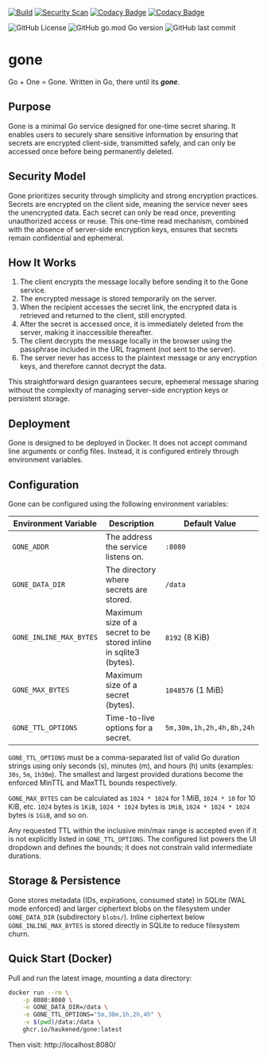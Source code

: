 [![Build](https://github.com/haukened/gone/actions/workflows/build.yaml/badge.svg)](https://github.com/haukened/gone/actions/workflows/build.yaml)
[![Security Scan](https://github.com/haukened/gone/actions/workflows/sec.yaml/badge.svg)](https://github.com/haukened/gone/actions/workflows/sec.yaml)
[![Codacy Badge](https://app.codacy.com/project/badge/Grade/f632a2010c7748199f7c2cb8317feffa)](https://app.codacy.com/gh/haukened/gone/dashboard?utm_source=gh&utm_medium=referral&utm_content=&utm_campaign=Badge_grade)
[![Codacy Badge](https://app.codacy.com/project/badge/Coverage/f632a2010c7748199f7c2cb8317feffa)](https://app.codacy.com/gh/haukened/gone/dashboard?utm_source=gh&utm_medium=referral&utm_content=&utm_campaign=Badge_coverage)

![GitHub License](https://img.shields.io/github/license/haukened/gone)
![GitHub go.mod Go version](https://img.shields.io/github/go-mod/go-version/haukened/gone)
![GitHub last commit](https://img.shields.io/github/last-commit/haukened/gone)


# gone

Go + One = Gone.  Written in Go, there until its __*gone*__.

## Purpose
Gone is a minimal Go service designed for one-time secret sharing. It enables users to securely share sensitive information by ensuring that secrets are encrypted client-side, transmitted safely, and can only be accessed once before being permanently deleted.

## Security Model
Gone prioritizes security through simplicity and strong encryption practices. Secrets are encrypted on the client side, meaning the service never sees the unencrypted data. Each secret can only be read once, preventing unauthorized access or reuse. This one-time read mechanism, combined with the absence of server-side encryption keys, ensures that secrets remain confidential and ephemeral.

## How It Works
1. The client encrypts the message locally before sending it to the Gone service.
2. The encrypted message is stored temporarily on the server.
3. When the recipient accesses the secret link, the encrypted data is retrieved and returned to the client, still encrypted.
4. After the secret is accessed once, it is immediately deleted from the server, making it inaccessible thereafter.
5. The client decrypts the message locally in the browser using the passphrase included in the URL fragment (not sent to the server).
6. The server never has access to the plaintext message or any encryption keys, and therefore cannot decrypt the data.

This straightforward design guarantees secure, ephemeral message sharing without the complexity of managing server-side encryption keys or persistent storage.

## Deployment
Gone is designed to be deployed in Docker. It does not accept command line arguments or config files. Instead, it is configured entirely through environment variables.

## Configuration
Gone can be configured using the following environment variables:

| Environment Variable    | Description                                                                   | Default Value            |
|-------------------------|-------------------------------------------------------------------------------|--------------------------|
| `GONE_ADDR`             | The address the service listens on.                                           | `:8080`                  |
| `GONE_DATA_DIR`         | The directory where secrets are stored.                                       | `/data`                  |
| `GONE_INLINE_MAX_BYTES` | Maximum size of a secret to be stored inline in sqlite3 (bytes).              | `8192` (8 KiB)           |
| `GONE_MAX_BYTES`        | Maximum size of a secret (bytes).                                             | `1048576` (1 MiB)        |
| `GONE_TTL_OPTIONS`      | Time-to-live options for a secret.                                            | `5m,30m,1h,2h,4h,8h,24h` |

`GONE_TTL_OPTIONS` must be a comma-separated list of valid Go duration strings using only seconds (s), minutes (m), and hours (h) units (examples: `30s`, `5m`, `1h30m`). The smallest and largest provided durations become the enforced MinTTL and MaxTTL bounds respectively.

`GONE_MAX_BYTES` can be calculated as `1024 * 1024` for 1 MiB, `1024 * 10` for 10 KiB, etc. `1024` bytes is `1KiB`, `1024 * 1024` bytes is `1MiB`, `1024 * 1024 * 1024` bytes is `1GiB`, and so on.

Any requested TTL within the inclusive min/max range is accepted even if it is not explicitly listed in `GONE_TTL_OPTIONS`. The configured list powers the UI dropdown and defines the bounds; it does not constrain valid intermediate durations.

## Storage & Persistence
Gone stores metadata (IDs, expirations, consumed state) in SQLite (WAL mode enforced) and larger ciphertext blobs on the filesystem under `GONE_DATA_DIR` (subdirectory `blobs/`). Inline ciphertext below `GONE_INLINE_MAX_BYTES` is stored directly in SQLite to reduce filesystem churn.

## Quick Start (Docker)
Pull and run the latest image, mounting a data directory:

```sh
docker run --rm \
	-p 8080:8080 \
	-e GONE_DATA_DIR=/data \
	-e GONE_TTL_OPTIONS="5m,30m,1h,2h,4h" \
	-v $(pwd)/data:/data \
	ghcr.io/haukened/gone:latest
```

Then visit: http://localhost:8080/